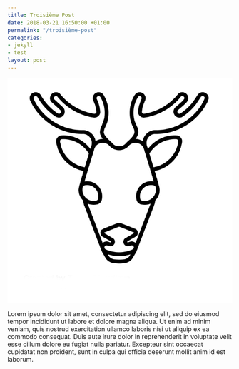 ```yaml
---
title: Troisième Post
date: 2018-03-21 16:50:00 +01:00
permalink: "/troisième-post"
categories:
- jekyll
- test
layout: post
---
```

![cerf.png](assets/img/cerf.png)

Lorem ipsum dolor sit amet, consectetur adipiscing elit,
sed do eiusmod tempor incididunt ut labore et dolore magna aliqua.
Ut enim ad minim veniam, quis nostrud exercitation ullamco laboris nisi ut aliquip
ex ea commodo consequat. Duis aute irure dolor in reprehenderit in voluptate velit esse
cillum dolore eu fugiat nulla pariatur. Excepteur sint occaecat cupidatat non proident,
sunt in culpa qui officia deserunt mollit anim id est laborum.
